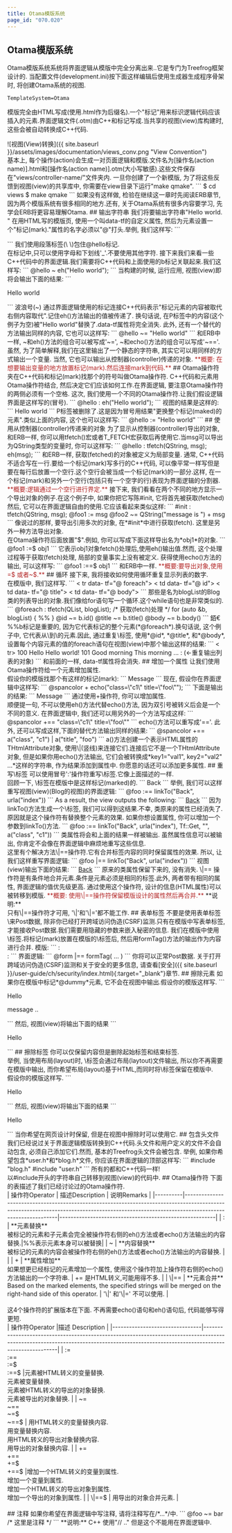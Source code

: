```yaml
---
title: Otama模版系统
page_id: "070.020"
---
```

## Otama模版系统
Otama模版系统系统将界面逻辑从模版中完全分离出来..它是专门为Treefrog框架设计的.
当配置文件(development.ini)按下面这样编辑后使用生成器生成程序骨架时, 将创建Otama系统的视图.
```
TemplateSystem=Otama
```
模版完全由HTML写成(使用.html作为后缀名).一个"标记"用来标识逻辑代码应该插入的元素.界面逻辑文件(.otm)由C++和标记写成.当共享的视图(view)库构建时,这些会被自动转换成C++代码.
<div class="img-center" markdown="1"> ![视图(View)转换]({{ site.baseurl }}/assets/images/documentation/views_conv.png "View Convention")
</div>
基本上, 每个操作(action)会生成一对页面逻辑和模版.文件名为[操作名(action name)].html和[操作名(action name)].otm(大小写敏感).这些文件保存在"views/controller-name/"文件夹内.
一旦你创建了一个新模版, 为了将这些反馈到视图(view)的共享库中, 你需要在view目录下运行"make qmake".
```
$ cd views
$ make qmake
```
如果没有这样做, 检验在继续这一章时先阅读ERB章节, 因为两个模版系统有很多相同的地方.还有, 关于Otama系统有很多内容要学习, 先学会ERB将更容易理解Otama.
## 输出字符串
我们将要输出字符串"Hello world.<br>"
在用HTML写的模版页, 使用一个叫data-tf的自定义属性, 然后为元素设置一个"标记(mark)."属性的名字必须以"@"打头.举例, 我们这样写:
```
<p data-tf="@hello"></p>
```
我们使用段落标签(\<p\> \</p\>)包住@hello标记.<br>
在标记中,只可以使用字母和下划线'_'.不要使用其他字符.
接下来我们来看一些C++代码中的界面逻辑.我们需要将C++代码和上面使用的b标记关联起来.我们这样写:
```
@hello ~ eh("Hello world");
```
当构建的时候, 运行应用, 视图(view)即将会输出下面的结果:
```
<p>Hello world</p>
```
波浪号(~) 通过界面逻辑使用的标记连接C++代码表示"标记元素的内容被取代右侧内容取代".记住eh()方法输出的值被传递了.
换句话说, 在P标签中的内容(这个例子为空)被"Hello world"替换了.data-tf属性将完全消失.
此外, 还有一个替代的方法输出同样的内容, 它也可以这样写:
```
@hello ~= "Hello world"
```
和ERB中一样, ~和eh()方法的组合可以被写成'~=', ~和echo()方法的组合可以写成'~=='.
虽然, 为了简单解释,我们在这里输出了一个静态的字符串, 其实它可以用同样的方式输出一个变量. 当然, 它也可以输出从控制器(controller)传递的对象.
<span style="color: #b22222">**概要: 在想要输出变量的地方放置标记(mark).然后连接mark到代码.** </span>
## Otama操作符
夹在C++代码和标记(mark)找那个的符号叫做Otama操作符.
C++代码和元素用Otama操作符结合, 然后决定它们应该如何工作.在界面逻辑, 要注意Otama操作符的两侧必须有一个空格.
这次, 我们使用一个不同的Otama操作符.让我们假设逻辑界面是这样写的(冒号).
```
@hello : eh("Hello world");
```
视图的结果是这样的:
```
Hello world
```
P标签被删除了.这是因为冒号用结果"更换整个标记(maked)的元素".类似上面的内容, 这个也可以这样写:
```
@hello := "Hello world"
```
## 使用从控制器(controller)传递来的对象
为了显示从控制器(controller)导出的对象, 和ERB一样, 你可以用tfetch()宏或者T_FETCH宏获取后再使用它.当msg可以导出为QString类型的变量时, 你可以这样写:
```
@hello : tfetch(QString, msg);  eh(msg);
```
和ERB一样, 获取(fetched)的对象被定义为局部变量.
通常, C++代码不适合写在一行.要给一个标记(mark)写多行的C++代码, 可以像平常一样写但是要在每行后放置一个空行.这个空行会被当成一个标记(mark)的一部分.这样, 在一个标记(mark)和另外一个空行(包括只有一个空字的行)表现为界面逻辑的分割器.
<span style="color: #b22222">**概要:逻辑通过一个空行进行界定.** </span>
接下来, 我们看看在两个不同的地方显示一个导出对象的例子.在这个例子中, 如果你把它写陈#init, 它将首先被获取(fetched)然后, 它可以在界面逻辑自由的使用.它应该看起来类似这样:
```
#init : tfetch(QString, msg);
@foo1 := msg
@foo2 ~= QString("message is ") + msg
```
像说过的那样, 要导出引用多次的对象, 在*#init*中进行获取(fetch).
这里是另外一种方法导出对象.<br>
在Otama操作符后面放置"$".例如, 你可以写成下面这样导出名为*obj1*的对象.
```
@foo1 :=$ obj1
```
它表示obj1对象fetch()处理后,使用eh()输出值.然而, 这个处理过程等于获取(fetch)处理, 局部的变量事实上没有被定义.
获得使用echo()方法的输出, 可以这样写:
```
@foo1 :==$ obj1
```
和ERB中一样.
<span style="color: #b22222">**概要:要导出对象,使用 =$ 或者~$.** </span>
## 循环
接下来, 我将接收如何使用循环重复显示列表的数字.<br>
在模版中, 我们这样写.
```
< tr data- tf="@ foreach">
< td data- tf="@ id"></ td>
< td data- tf="@ title"></ td>
< td data- tf="@ body"></ td>
</tr>
```
那些是名为blogList的Blog类的列表导出的对象.我们像给for语句写一个循环.这个while语句也是非常类似的.
```
@foreach :
tfetch(QList<Blog>, blogList);    /* 获取(fetch)处理 */
for (auto &b, blogList) {
%%
}
@id ~= b.id()
@title ~= b.title()
@body ~= b.body()
```
銆€
%%b标记是重要的, 因为它代表标记的整个元素(*@foreach*).换句话说, 这个例子中, 它代表从\<tr\>到\</ tr\>的元素.因此, 通过重复\<tr\>标签, 使用*@id*, *@title*, 和*@body*,设置每个内容元素的值的foreach语句在视图(view)中那个输出这样的结果:
```
< tr>
<td>100</td>
<td>Hello</td>
<td>Hello world!</td>
</tr><tr>
<td>101</td>
<td>Good morning</td>
<td>This morning ...</td>
</tr><tr>
: (<-重复输出列表的对象)
```
和前面的一样, data-tf属性将会消失.
## 增加一个属性
让我们使用Otama操作符给一个元素增加属性.<br>
假设你的模版找那个有这样的标记(mark):
```
<span data-tf="@spancolor">Message</span>
```
现在, 假设你在界面逻辑中这样写:
```
@spancolor + echo("class=\"c1\" title=\"foo\"");
```
下面是输出的结果:
```
<span class="c1" title="foo">Message</span>
```
通过使用+操作符, 你可以增加属性.<br>
顺便提一句, 不可以使用eh()方法代替echo()方法, 因为双引号被转义后会是一个不同的意义.
在界面逻辑中, 我们还可以用另外的一个方法写成这样:
```
@spancolor +== "class=\"c1\" title=\"foo\""
```
echo()方法可以重写成'=='.
此外, 还可以写成这样,下面的替代方法输出同样的结果:
```
@spancolor +== a("class", "c1") | a("title", "foo")
```
a()方法创建一个表示HTML属性的THtmlAttribute对象, 使用\|(竖线)来连接它们.连接后它不是一个THtmlAttribute对象, 但是如果你用echo()方法输出, 它们会被转换成*key1="val1", key2="val2" ...*这样的字符串, 作为结果添加到属性中.
你愿意的话还可以添加更多属性.
## 重写\<a\>标签
可以使用冒号':'操作符重写\<a\>标签.它像上面描述的一样.<br>
回顾一下, \<a\>标签在模版中是这样标记(marked)的.
```
<a class="c1" data-tf="@foo">Back</a>
```
举例, 我们可以这样重写视图(view)(Blog的视图)的界面逻辑:
```
@foo :== linkTo("Back", urla("index"))
```
As a result, the view outputs the following:
```
<a href="/Blog/index/">Back</a>
```
因为linkTo()方法生成一个\<a\>标签, 我们可以得到这结果.不幸, 类原来的属性已经消失了.原因就是这个操作符有替换整个元素的效果.
如果你想设置属性, 你可以增加一个参数到linkTo()方法.
```
@foo :== linkTo("Back", urla("index"), Tf::Get, "", a("class", "c1"))
```
类属性将会和上面的结果一样被输出.
虽然属性信息可以被输出, 你肯定不会像在界面逻辑中麻烦地重写这些信息.<br>
这里有个解决方法\|==操作符.它有合并标签内容的同时保留属性的效果.
所以, 让我们这样重写界面逻辑:
```
@foo  |== linkTo("Back", urla("index"))
```
视图(view)输出下面的结果:
```
<a class="c1" href="/Blog/index/">Back</a>
```
原来的类属性保留下来的, 没有消失.
\|== 操作符是有条件地合并元素.条件是元素必须是相同的标签.此外, 两者带有相同的属性, 界面逻辑的值优先级更高.
通过使用这个操作符, 设计的信息(HTML属性)可以被转移到模版.
<span style="color: #b22222">**概要: 使用\|==操作符保留模版设计的属性然后再合并.** </span>
**说明:**<br>
只有\|==操作符才可用, '\|'和'\|='都不能工作.
## 表单标签
不要是使用表单标签\<form\>来Post数据, 除非你已经打开跨域访问伪造(CSRF)监测.只有在模版中写表单标签, 才能接收Post数据.我们需要用隐藏的参数来嵌入秘密的信息.
我们在模版中使用\<form\>标签.将标记(mark)放置在模版的\<form\>标签后, 然后用formTag()方法的输出作为内容进行合并.
模版:
```
:
<form method="post" data-tf="@form">
:
```
界面逻辑:
```
@form |== formTag( ... )
```
你将可以正常Post数据.
关于打开跨域访问伪造(CSRF)监测和关于安全的更多信息, 请查看[安全]({{ site.baseurl }}/user-guide/ch/security/index.html){:target="_blank"}章节.
## 擦除元素
如果你在模版中标记*@dummy*元素, 它不会在视图中输出.假设你的模版这样写.
```
<div>
<p>Hello </p>
<p data-tf="@dummy">message ..</p>
</div>
```
然后, 视图(view)将输出下面的结果
```
<div>
<p>Hello </p>
</div>
```
## 擦除标签
你可以仅保留内容但是删除起始标签和结束标签.<br>
举例, 当使用布局(layout)时, \<html\>标签会通过布局(laytout)文件输出, 所以你不再需要在模版中输出, 而你希望布局(layout)基于HTML,而同时将\<html\>标签保留在模版中.<br>
假设你的模版这样写.
```
<html data-tf="@dummytag">
<p>Hello </p>
</ html>
```
然后, 视图(view)将输出下面的结果
```
<p>Hello </p>
```
当你希望在网页设计时保留, 但是在视图中擦除时可以使用它.
## 包含头文件
我们已经说过关于界面逻辑模版转换到C++代码.头文件和用户定义的文件不会自动包含, 必须自己添加它们.然而, 基本的Treefrog头文件会被包含.
举例, 如果你希望包含*user.h*和*blog.h*文件, 你应该在界面逻辑的顶部这样写:
```
#include "blog.h"
#include "user.h"
```
所有的都和C++代码一样!<br>
以#include开头的字符串自己转移到视图(view)的代码中.
## Otama操作符
下面的表描述了我们已经讨论过的Otama操作符.
<div class="table-div" markdown="1">
| 操作符Operator | 描述Description                                                                                                                                                                                | 说明Remarks                                                |
|----------|--------------------------------------------------------------------------------------------------------------------------------------------------------------------------------------------|--------------------------------------------------------|
| :        | **元素替换**<br>被标记的元素和子元素会完全被操作符右侧的eh()方法或者echo()方法输出的内容替换.|%%表示元素本身可以被替换|
| ~        | **内容替换**<br>被标记的元素的内容会被操作符右侧的eh()方法或者echo()方法输出的内容替换. |                                                        |
| +        | **属性增加**<br>如果想更已经标记的元素增加一个属性, 使用这个操作符加上操作符右侧的echo()方法输出的一个字符串. | += 是HTML转义,可能用得不多. |
| \|==     | **元素合并**<br>Based on the marked elements, the specified strings will be merged on the right-hand side of this operator. | '\|' 和'\|=' 不可以使用. |
</div><br>
这4个操作符的扩展版本在下面.
不再需要echo()语句和eh()语句后, 代码能够写得更短.
<div class="table-div" markdown="1">
| 操作符Operator                       |描述 Description                                                                                                                                                                         |
|--------------------------------|-------------------------------------------------------------------------------------------------------------------------------------------------------------------------------------|
| :=<br> :==<br> :=$<br> :==$    |元素被HTML转义的变量替换.<br> 元素被变量替换.<br>元素被HTML转义的导出的对象替换.<br>元素被导出的对象替换. |
| ~=<br>  ~==<br> ~=$<br> ~==$   | 用HTML转义的变量替换内容.<br> 用变量替换内容.<br>  用HTML转义的导出对象替换内容.<br> 用导出的对象替换内容. |
| +=<br>  +==<br>  +=$<br>  +==$ |增加一个HTML转义的变量到属性.<br> 增加一个变量到属性.<br>  增加一个HTML转义的导出对象到属性.<br> 增加一个导出的对象到属性. |
| \|==$                          | 用导出的对象合并元素. |
</div><br>
## 注释
如果你希望在界面逻辑中写注释, 请将注释写在/*...*/中.
```
@foo ~= bar    /*  这里是注释 */
```
**说明:** C++ 使用"// .." 但是这个不能用在界面逻辑中.